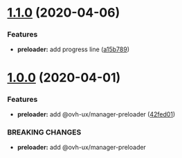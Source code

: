 # [1.1.0](https://github.com/ovh/manager/compare/@ovh-ux/manager-preloader@1.0.0...@ovh-ux/manager-preloader@1.1.0) (2020-04-06)


### Features

* **preloader:** add progress line ([a15b789](https://github.com/ovh/manager/commit/a15b7890c21e17e9e1b6b264d3c34d31e12ef84e))



# [1.0.0](https://github.com/ovh/manager/compare/@ovh-ux/manager-preloader@0.0.0...@ovh-ux/manager-preloader@1.0.0) (2020-04-01)


### Features

* **preloader:** add @ovh-ux/manager-preloader ([42fed01](https://github.com/ovh/manager/commit/42fed01e2bd76e3dc72a6445a6e06baf7303d69e))


### BREAKING CHANGES

* **preloader:** add @ovh-ux/manager-preloader
